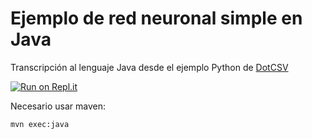 # Ejemplo de red neuronal simple en Java

Transcripción al lenguaje Java desde el ejemplo Python de [DotCSV](https://www.youtube.com/watch?v=W8AeOXa_FqU)

[![Run on Repl.it](https://repl.it/badge/github/dperezcabrera/neural-net-example)](https://repl.it/@dperezcabrera/neural-net-example-1#src/main/java/com/github/dperezcabrera/nn/Main.java)

Necesario usar maven:

```
mvn exec:java
```

